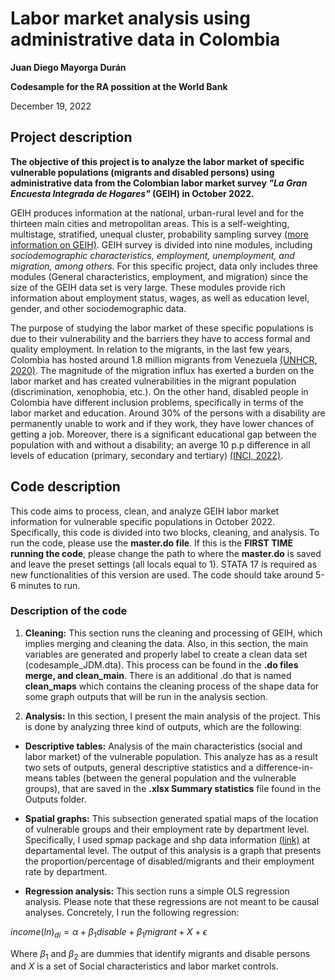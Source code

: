 # Labor market analysis using administrative data in Colombia

**Juan Diego Mayorga Durán**

**Codesample for the RA possition at the World Bank**

December 19, 2022

## Project description

**The objective of this project is to analyze the labor market of specific vulnerable populations (migrants and disabled persons) using administrative data from the Colombian labor market survey *"La Gran Encuesta Integrada de Hogares"* (GEIH) in October 2022.** 

GEIH produces information at the national, urban-rural level and for the thirteen main cities and metropolitan areas. This is a self-weighting, multistage, stratified, unequal cluster, probability sampling survey [(more information on GEIH)](https://www.dane.gov.co/index.php/estadisticas-por-tema/mercado-laboral/empleo-y-desempleo/geih-historicos). GEIH survey is divided into nine modules, including *sociodemographic characteristics, employment, unemployment, and migration, among others*. For this specific project, data only includes three modules (General characteristics, employment, and migration) since the size of the GEIH data set is very large. These modules provide rich information about employment status, wages, as well as education level, gender, and other sociodemographic data.

The purpose of studying the labor market of these specific populations is due to their vulnerability and the barriers they have to access formal and quality employment. In relation to the migrants, in the last few years, Colombia has hosted around 1.8 million migrants from Venezuela [(UNHCR, 2020)](https://www.unhcr.org/globaltrends#:~:text=During%202020%2C%20several%20crises,within%20and%20beyond%20countries'%20borders.). The magnitude of the migration influx has exerted a burden on the labor market and has created vulnerabilities in the migrant population (discrimination, xenophobia, etc.). On the other hand, disabled people in Colombia have different inclusion problems, specifically in terms of the labor market and education. Around 30% of the persons with a disability are permanently unable to work and if they work, they have lower chances of getting a job. Moreover, there is a significant educational gap between the population with and without a disability; an averge 10 p.p difference in all levels of education (primary, secondary and tertiary) [(INCI, 2022)](https://www.inci.gov.co/blog/la-discapacidad-en-colombia-segun-estadisticas-del-dane). 

 ## Code description 
 
This code aims to process, clean, and analyze GEIH labor market information for vulnerable specific populations in October 2022. Specifically, this code is divided into two blocks, cleaning, and analysis. To run the code, please use the **master.do file**. If this is the **FIRST TIME running the code**, please change the path to where the **master.do** is saved and leave the preset settings (all locals equal to 1). STATA 17 is required as new functionalities of this version are used. The code should take around 5-6 minutes to run. 

### Description of the code 

1. **Cleaning:** This section runs the cleaning and processing of GEIH, which implies merging and cleaning the data. Also, in this section, the main variables are generated and properly label to create a clean data set (codesample_JDM.dta). This process can be found in the **.do files merge, and clean_main**. There is an additional .do that is named **clean_maps** which contains the cleaning process of the shape data for some graph outputs that will be run in the analysis section.


3. **Analysis:** In this section, I present the main analysis of the project. This is done by analyzing three kind of outputs, which are the following: 

 - **Descriptive tables:** Analysis of the main characteristics (social and labor market) of the vulnerable population. This analyze has as a result two sets of outputs, general descriptive statistics and a difference-in-means tables (between the general population and the vulnerable groups), that are saved in the **.xlsx Summary statistics** file found in the Outputs folder.  
 
 
 
 - **Spatial graphs:** This subsection generated spatial maps of the location of vulnerable groups and their employment rate by department level. Specifically, I used spmap package and shp data information [(link)](https://sites.google.com/site/seriescol/shapes) at departamental level. The output of this analysis is a graph that presents the proportion/percentage of disabled/migrants and their employment rate by department. 
 
 - **Regression analysis:** This section runs a simple OLS regression analysis. Please note that these regressions are not meant to be causal analyses. Concretely, I run the following regression: 

$income(ln)_{di} =  \alpha+\beta_1 disable + \beta_1 migrant + X + \epsilon$

Where $\beta_1$ and $\beta_2$ are dummies that identify migrants and disable persons and $X$ is a set of Social characteristics and labor market controls.
### 
